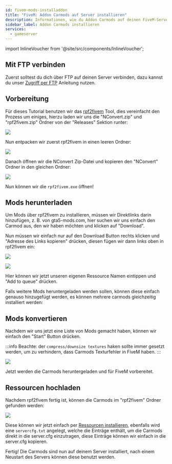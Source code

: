 ```yaml
---
id: fivem-mods-installaddon
title: "FiveM: Addon Carmods auf Server installieren"
description: Informationen, wie du Addon Carmods auf deinen FiveM-Server von ZAP-Hosting installieren kannst - ZAP-Hosting.com Dokumentation
sidebar_label: Addon Carmods installieren
services:
  - gameserver
---
```


import InlineVoucher from '@site/src/components/InlineVoucher';

<InlineVoucher />

## Mit FTP verbinden

Zuerst solltest du dich über FTP auf deinen Server verbinden, dazu kannst du unser [Zugriff per FTP](gameserver-ftpaccess.md) Anleitung nutzen.

## Vorbereitung

Für dieses Tutorial benutzen wir das [rpf2fivem](https://github.com/Avenze/rpf2fivem-repository/releases/latest) Tool, dies vereinfacht den Prozess um einiges, hierzu laden wir uns die "NConvert.zip" und "rpf2fivem.zip" Ordner von der "Releases" Sektion runter:

![](https://screensaver01.zap-hosting.com/index.php/s/cPpXQxMjaqJJ7PN/preview)

Nun entpacken wir zuerst rpf2fivem in einen leeren Ordner:

![](https://screensaver01.zap-hosting.com/index.php/s/fjxgM37GafpJSgR/preview)

Danach öffnen wir die NConvert Zip-Datei und kopieren den "NConvert" Ordner in den gleichen Ordner:

![](https://screensaver01.zap-hosting.com/index.php/s/YSzxWqwWTmH9EqK/preview)


Nun können wir die `rpf2fivem.exe` öffnen!


## Mods herunterladen

Um Mods über rpf2fivem zu installieren, müssen wir Direktlinks darin hinzufügen, z. B. von gta5-mods.com, hier suchen wir uns einfach den Carmod aus, den wir haben möchten und klicken auf "Download".

Nun müssen wir einfach nur auf den Download Button rechts klicken und "Adresse des Links kopieren" drücken, diesen fügen wir dann links oben in rpf2fivem ein:

![](https://screensaver01.zap-hosting.com/index.php/s/JgDNZdYHzbB7GjT/preview)

![](https://screensaver01.zap-hosting.com/index.php/s/KsJ4oJXw7f9wmyW/preview)

Hier können wir jetzt unseren eigenen Ressource Namen eintippen und "Add to queue" drücken.


Falls weitere Mods heruntergeladen werden sollen, können diese einfach genauso hinzugefügt werden, es können mehrere carmods gleichzeitig installiert werden:

## Mods konvertieren

Nachdem wir uns jetzt eine Liste von Mods gemacht haben, können wir einfach den "Start" Button drücken.

:::info
Beachte: der `compress/downsize textures` haken sollte immer gesetzt werden, um zu verhindern, dass Carmods Texturfehler in FiveM haben.
:::

![](https://screensaver01.zap-hosting.com/index.php/s/yx5WqG4oQRsQzCf/preview)

Jetzt werden die Carmods heruntergeladen und für FiveM vorbereitet.

## Ressourcen hochladen

Nachdem rpf2fivem fertig ist, können die Carmods im "rpf2fivem" Ordner gefunden werden:

![](https://screensaver01.zap-hosting.com/index.php/s/KTiTN89Cdx8etBt/preview)

Diese können wir jetzt einfach per [Ressourcen installieren](fivem-installresources.md), ebenfalls wird eine `servercfg.txt` angelegt, welche die Einträge enthält, um die Carmods direkt in die server.cfg einzutragen, diese Einträge können wir einfach in die server.cfg kopieren.


Fertig! Die Carmods sind nun auf deinem Server installiert, nach einem Neustart des Servers können diese benutzt werden.
